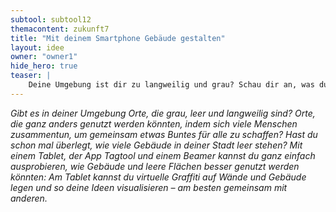 ```yaml
---
subtool: subtool12
themacontent: zukunft7
title: "Mit deinem Smartphone Gebäude gestalten"
layout: idee
owner: "owner1"
hide_hero: true
teaser: |
    Deine Umgebung ist dir zu langweilig und grau? Schau dir an, was du virtuell verändern kannst. Mach Entwürfe und überzeuge andere, etwas zu verändern.
---
```


*Gibt es in deiner Umgebung Orte, die grau, leer und langweilig sind? Orte, die ganz anders genutzt werden könnten, indem sich viele Menschen zusammentun, um gemeinsam etwas Buntes für alle zu schaffen? Hast du schon mal überlegt, wie viele Gebäude in deiner Stadt leer stehen? Mit einem Tablet, der App Tagtool und einem Beamer kannst du ganz einfach ausprobieren, wie Gebäude und leere Flächen besser genutzt werden könnten: Am Tablet kannst du virtuelle Graffiti auf Wände und Gebäude legen und so deine Ideen visualisieren – am besten gemeinsam mit anderen.*
